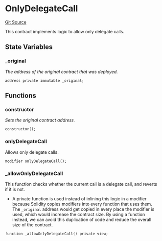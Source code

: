 # OnlyDelegateCall

[Git Source](https://github.com/sablier-labs/v2-periphery/blob/453a35ef662183654138bfe8cab2b523f340fa5b/docs/contracts/v2/reference/periphery/abstracts)

This contract implements logic to allow only delegate calls.

## State Variables

### \_original

_The address of the original contract that was deployed._

```solidity
address private immutable _original;
```

## Functions

### constructor

_Sets the original contract address._

```solidity
constructor();
```

### onlyDelegateCall

Allows only delegate calls.

```solidity
modifier onlyDelegateCall();
```

### \_allowOnlyDelegateCall

This function checks whether the current call is a delegate call, and reverts if it is not.

- A private function is used instead of inlining this logic in a modifier because Solidity copies modifiers into every
  function that uses them. The `_original` address would get copied in every place the modifier is used, which would
  increase the contract size. By using a function instead, we can avoid this duplication of code and reduce the overall
  size of the contract.

```solidity
function _allowOnlyDelegateCall() private view;
```
